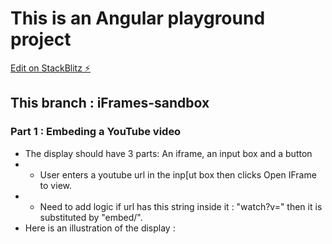# This is an Angular playground project

[Edit on StackBlitz ⚡️](https://stackblitz.com/edit/angular-reyk)

## This branch : iFrames-sandbox

### Part 1 : Embeding a YouTube video

- The display should have 3 parts: An iframe, an input box and a button
- - User enters a youtube url in the inp[ut box then clicks Open IFrame to view.
- - Need to add logic if url has this string inside it : "watch?v=" then it is substituted by "embed/".
- Here is an illustration of the display :
